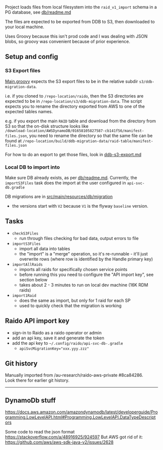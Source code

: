 
Project loads files from local filesystem into the `raid_v1_import` schema in 
a PG database, see [db/readme.md](../../db/readme.md)

The files are expected to be exported from DDB to S3, then downloaded to your
local machine.

Uses Groovy because this isn't prod code and I was dealing with JSON blobs,
so groovy was convenient because of prior experience.


## Setup and config

### S3 Export files

[Main.groovy](./src/main/groovy/raid/ddb_migration/Main.groovy) expects the 
S3 export files to be in the relative subdir `s3/ddb-migration-data`.

i.e. if you cloned to `/repo-location/raido`, then the S3 directories are 
expected to be in `/repo-location/s3/ddb-migration-data`.
The script expects you to rename the directory exported from AWS to one of
the expected tables names.

e.g. if you export the main `RAID` table and download from the directory from
S3 so that the on-disk structure looks like  
`/download-location/AWSDynamoDB/01658105827587-cb141f56/manifest-files.json`,
you need to rename the directory so that the same file can be found at
`/repo-location/build/ddb-migration-data/raid-table/manifest-files.json`

For how to do an export to get those files, look in 
[ddb-s3-export.md](./doc/ddb-s3-export.md)

### Local DB to import into

Make sure DB already exists, as per [db/readme.md](../../db/readme.md).
Currently, the `importS3Files` task does the import at the user configured
in `api-svc-db.gradle`

DB migrations are in 
[src/main/resources/db/migration](./src/main/resources/db/migration)
 - the versions start with `V2` because `V1` is the flyway `baseline` version.

## Tasks

* `checkS3Files`
  * run through files checking for bad data, output errors to file 
* `importS3Files`
  * import all data into tables
  * the "import" is a "merge" operation, so it's re-runnable - it'll just 
  overwrite rows (where row is identified by the Handle primary key)
* `importAllRaids`
  * imports all raids for specifically chosen service points
  * before running this you need to configure the "API import key", see 
    section below 
  * takes about 2 - 3 minutes to run on local dev machine (16K RDM raids) 
* `import1Raid`
  * does the same as import, but only for 1 raid for each SP
  * used to quickly check that the migration is working


## Raido API import key

* sign-in to Raido as a raido operator or admin
* add an api key, save it and generate the token
* add the api key to `~/.config/raido/api-svc-db-.gradle`
  * `apiSvcMigrationKey="xxx.yyy.zzz"`

## Git history

Manually imported from /au-research/raido-aws-private #8ca84286.  
Look there for earlier git history.


----


## DynamoDb stuff

https://docs.aws.amazon.com/amazondynamodb/latest/developerguide/Programming.LowLevelAPI.html#Programming.LowLevelAPI.DataTypeDescriptors


Some code to read the json format
https://stackoverflow.com/a/48916925/924597
But AWS got rid of it:
https://github.com/aws/aws-sdk-java-v2/issues/2628

